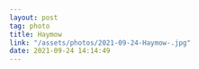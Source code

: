 ```yaml
---
layout: post
tag: photo
title: Haymow 
link: "/assets/photos/2021-09-24-Haymow-.jpg"
date: 2021-09-24 14:14:49
---
```

